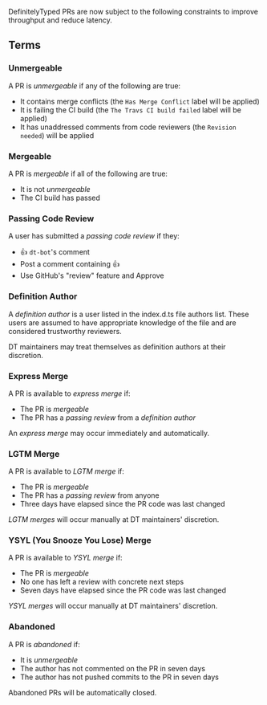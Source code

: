 
DefinitelyTyped PRs are now subject to the following constraints to improve throughput and reduce latency.

## Terms

### Unmergeable

A PR is *unmergeable* if any of the following are true:
 * It contains merge conflicts (the `Has Merge Conflict` label will be applied)
 * It is failing the CI build (the `The Travs CI build failed` label will be applied)
 * It has unaddressed comments from code reviewers (the `Revision needed`) will be applied

### Mergeable

A PR is *mergeable* if all of the following are true:
 * It is not *unmergeable*
 * The CI build has passed

### Passing Code Review

 A user has submitted a *passing code review* if they:
  * :+1: `dt-bot`'s comment
  * Post a comment containing :+1:
  * Use GitHub's "review" feature and Approve

### Definition Author

A *definition author* is a user listed in the index.d.ts file authors list.
These users are assumed to have appropriate knowledge of the file and are considered trustworthy reviewers.

DT maintainers may treat themselves as definition authors at their discretion.

### Express Merge

A PR is available to *express merge* if:
 * The PR is *mergeable*
 * The PR has a *passing review* from a *definition author*

An *express merge* may occur immediately and automatically.

### LGTM Merge

A PR is available to *LGTM merge* if:
 * The PR is *mergeable*
 * The PR has a *passing review* from anyone
 * Three days have elapsed since the PR code was last changed

*LGTM merges* will occur manually at DT maintainers' discretion.

### YSYL (You Snooze You Lose) Merge

A PR is available to *YSYL merge* if:
 * The PR is *mergeable*
 * No one has left a review with concrete next steps
 * Seven days have elapsed since the PR code was last changed

*YSYL merges* will occur manually at DT maintainers' discretion.

### Abandoned

 A PR is *abandoned* if:
  * It is *unmergeable*
  * The author has not commented on the PR in seven days
  * The author has not pushed commits to the PR in seven days

Abandoned PRs will be automatically closed.
